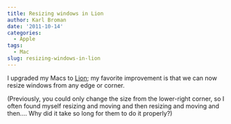 ```yaml
---
title: Resizing windows in Lion
author: Karl Broman
date: '2011-10-14'
categories:
  - Apple
tags:
  - Mac
slug: resizing-windows-in-lion
---
```


I upgraded my Macs to [Lion](http://www.apple.com/lion); my favorite improvement is that we can now resize windows from any edge or corner.

(Previously, you could only change the size from the lower-right corner, so I often found myself resizing and moving and then resizing and moving and then....  Why did it take so long for them to do it properly?)
